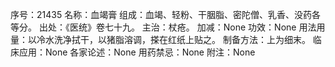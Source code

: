 序号：21435
名称：血竭膏
组成：血竭、轻粉、干胭脂、密陀僧、乳香、没药各等分。
出处：《医统》卷七十九。
主治：杖疮。
加减：None
功效：None
用法用量：以冷水洗净拭干，以猪脂溶调，搽在红纸上贴之。
制备方法：上为细末。
临床应用：None
各家论述：None
用药禁忌：None
附注：None
